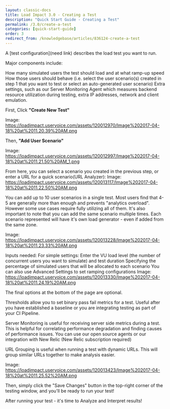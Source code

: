```yaml
---
layout: classic-docs
title: Load Impact 3.0 - Creating a Test
description: "Quick Start Guide - Creating a Test"
permalink: /3.0/create-a-test
categories: [quick-start-guide]
order: 3
redirect_from: /knowledgebase/articles/836124-create-a-test
---
```



A [test configuration](need link) describes the load test you want to run.

Major components include:

How many simulated users the test should load and at what ramp-up speed
How those users should behave (i.e. select the user scenario(s) created in step 1 that you want to test or select an auto-generated user scenario)
Extra settings, such as our Server Monitoring Agent which measures backend resource utilization during testing, extra IP addresses, network and client emulation.

First, Click **"Create New Test"**

Image: https://loadimpact.uservoice.com/assets/120012970/Image%202017-04-18%20at%2011.20.39%20AM.png

Then, **"Add User Scenario"**

Image: https://loadimpact.uservoice.com/assets/120012997/Image%202017-04-18%20at%2011.21.50%20AM_1.png

From here, you can select a scenario you created in the previous step, or enter a URL for a quick scenario(URL Analyzer):
Image: https://loadimpact.uservoice.com/assets/120013117/Image%202017-04-18%20at%2011.22.50%20AM.png

You can add up to 10 user scenarios in a single test.  Most users find that 4-5 are generally more than enough and prevents "analytics overload". However some use cases require fully utilizing all of them.  It's also important to note that you can add the same scenario multiple times.  Each scenario represented will have it's own load generator - even if added from the same zone.

Image: https://loadimpact.uservoice.com/assets/120013228/Image%202017-04-18%20at%2011.23.33%20AM.png





Inputs needed:
For simple settings: Enter the VU load level (the number of concurrent users you want to simulate) and test duration
Specifying the percentage of simulated users that will be allocated to each scenario
You can also use Advanced Settings to set ramping configurations
Image: https://loadimpact.uservoice.com/assets/120013330/Image%202017-04-18%20at%2011.24.19%20AM.png

The final options at the bottom of the page are optional.

Thresholds allow you to set binary pass fail metrics for a test.  Useful after you have established a baseline or you are integrating testing as part of your CI Pipeline.

Server Monitoring is useful for receiving server side metrics during a test.  This is helpful for correlating performance degradation and finding causes of performance issues. You can use our open source agents or our integration with New Relic (New Relic subscription required)

URL Grouping is useful when running a test with dynamic URLs. This will group similar URLs together to make analysis easier.

Image: https://loadimpact.uservoice.com/assets/120013423/Image%202017-04-18%20at%2011.25.52%20AM.png


Then, simply click the "Save Changes" button in the top-right corner of the testing window, and you'll be ready to run your test!


After running your test - it's time to Analyze and Interpret results!
